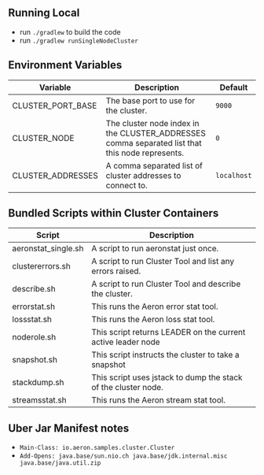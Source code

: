 ## Running Local

-   run `./gradlew` to build the code
-   run `./gradlew runSingleNodeCluster`

## Environment Variables

| Variable          | Description                                                                                     | Default     |
| ----------------- | ----------------------------------------------------------------------------------------------- | ----------- |
| CLUSTER_PORT_BASE | The base port to use for the cluster.                                                           | `9000`      |
| CLUSTER_NODE      | The cluster node index in the CLUSTER_ADDRESSES comma separated list that this node represents. | `0`         |
| CLUSTER_ADDRESSES | A comma separated list of cluster addresses to connect to.                                      | `localhost` |

## Bundled Scripts within Cluster Containers

| Script              | Description                                                    |
| ------------------- | -------------------------------------------------------------- |
| aeronstat_single.sh | A script to run aeronstat just once.                           |
| clustererrors.sh    | A script to run Cluster Tool and list any errors raised.       |
| describe.sh         | A script to run Cluster Tool and describe the cluster.         |
| errorstat.sh        | This runs the Aeron error stat tool.                           |
| lossstat.sh         | This runs the Aeron loss stat tool.                            |
| noderole.sh         | This script returns LEADER on the current active leader node   |
| snapshot.sh         | This script instructs the cluster to take a snapshot           |
| stackdump.sh        | This script uses jstack to dump the stack of the cluster node. |
| streamsstat.sh      | This runs the Aeron stream stat tool.                          |

## Uber Jar Manifest notes

-   `Main-Class: io.aeron.samples.cluster.Cluster`
-   `Add-Opens: java.base/sun.nio.ch java.base/jdk.internal.misc java.base/java.util.zip`
